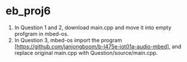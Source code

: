 # eb_proj6

1. In Question 1 and 2, download main.cpp and move it into empty profgram in mbed-os.
2. In Question 3, mbed-os import the program [https://github.com/janjongboom/b-l475e-iot01a-audio-mbed], and replace original main.cpp with Question/source/main.cpp.
